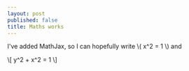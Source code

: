 ```yaml
---
layout: post
published: false
title: Maths works
---
```

I've added MathJax, so I can hopefully write \\( x^2 = 1 \\) and

\\[ y^2 + x^2 = 1 \\]